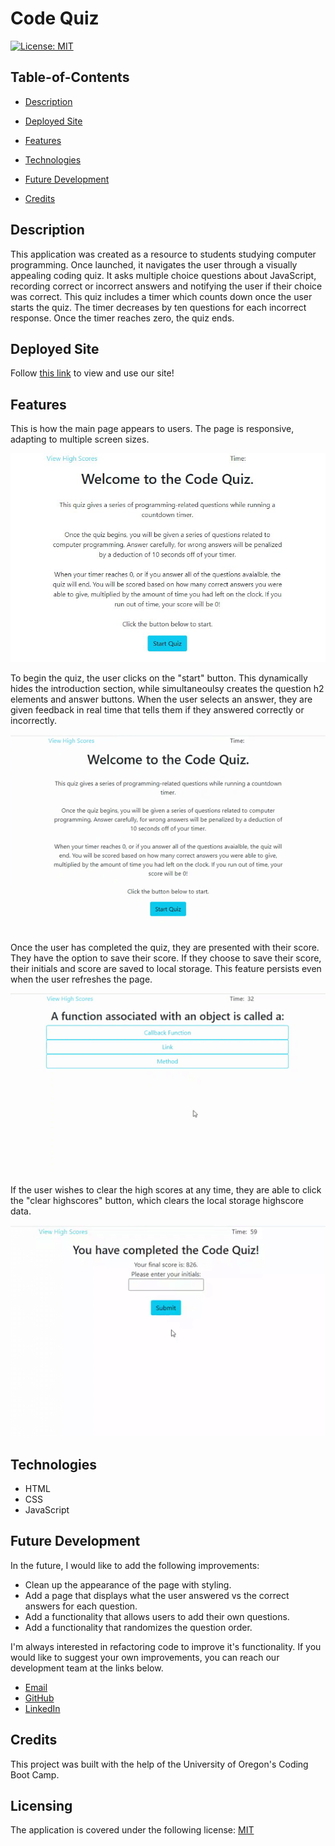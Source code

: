 # Code Quiz

[![License: MIT](https://img.shields.io/badge/License-MIT-yellow.svg)](https://opensource.org/licenses/MIT)

## Table-of-Contents

- [Description](#description)
- [Deployed Site](#deployed-site)
- [Features](#features)

- [Technologies](#technologies)
- [Future Development](#future-development)
- [Credits](#credits)

## Description

This application was created as a resource to students studying computer programming. Once launched, it navigates the user through a visually appealing coding quiz. It asks multiple choice questions about JavaScript, recording correct or incorrect answers and notifying the user if their choice was correct. This quiz includes a timer which counts down once the user starts the quiz. The timer decreases by ten questions for each incorrect response. Once the timer reaches zero, the quiz ends.

## Deployed Site

Follow [this link](https://ashlynn4567.github.io/Code-Quiz/) to view and use our site!

## Features

This is how the main page appears to users. The page is responsive, adapting to multiple screen sizes.

<p align="center">
<img alt="A screenshot image of the code quiz homepage. It lists a brief description of how the quiz works, followed by a blue button titled 'Start Quiz'." src="./assets/images/code-quiz-screenshot.jpg"/>
</p>

To begin the quiz, the user clicks on the "start" button. This dynamically hides the introduction section, while simultaneoulsy creates the question h2 elements and answer buttons. When the user selects an answer, they are given feedback in real time that tells them if they answered correctly or incorrectly.

<p align="center">
<img alt="A demonstration gif showing the user press the 'start quiz' button. It launches the code quiz, which begins the timer countdown and presents users with the first quiz question." src="./assets/images/code-quiz-demo.gif"/>
</p>

Once the user has completed the quiz, they are presented with their score. They have the option to save their score. If they choose to save their score, their initials and score are saved to local storage. This feature persists even when the user refreshes the page.

<p align="center">
<img alt="A demonstration gif showing that once the user completes the quiz, they are presented with a screen that says they have completed the quiz. If they earned a highscore, they are able to put in their initials to save their highscore. " src="./assets/images/code-quiz-demo-2.gif"/>
</p>

If the user wishes to clear the high scores at any time, they are able to click the "clear highscores" button, which clears the local storage highscore data.

<p align="center">
<img alt="A demonstration gif showing the user clicking the 'clear high scores' button to delete all saved high scores." src="./assets/images/code-quiz-demo-3.gif"/>
</p>

## Technologies

- HTML
- CSS
- JavaScript

## Future Development

In the future, I would like to add the following improvements:

- Clean up the appearance of the page with styling.
- Add a page that displays what the user answered vs the correct answers for each question.
- Add a functionality that allows users to add their own questions.
- Add a functionality that randomizes the question order.

I'm always interested in refactoring code to improve it's functionality. If you would like to suggest your own improvements, you can reach our development team at the links below.

- <a href="mailto:ashlynn4567@gmail.com">Email</a>
- <a href="https://github.com/ashlynn4567">GitHub</a>
- <a href="https://www.linkedin.com/in/ashley-lynn-smith/">LinkedIn</a>

## Credits

This project was built with the help of the University of Oregon's Coding Boot Camp.

## Licensing

The application is covered under the following license: [MIT](https://opensource.org/licenses/MIT)
